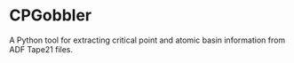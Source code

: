 # CPGobbler
A Python tool for extracting critical point and atomic basin information from ADF Tape21 files.
